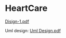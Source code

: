# HeartCare
[Disign-1.pdf](https://github.com/alif-78/HeartCare/files/9034294/Disign-1.pdf)

Uml design:
[Uml Design.pdf](https://github.com/alif-78/HeartCare/files/9034404/Uml.Design.pdf)

